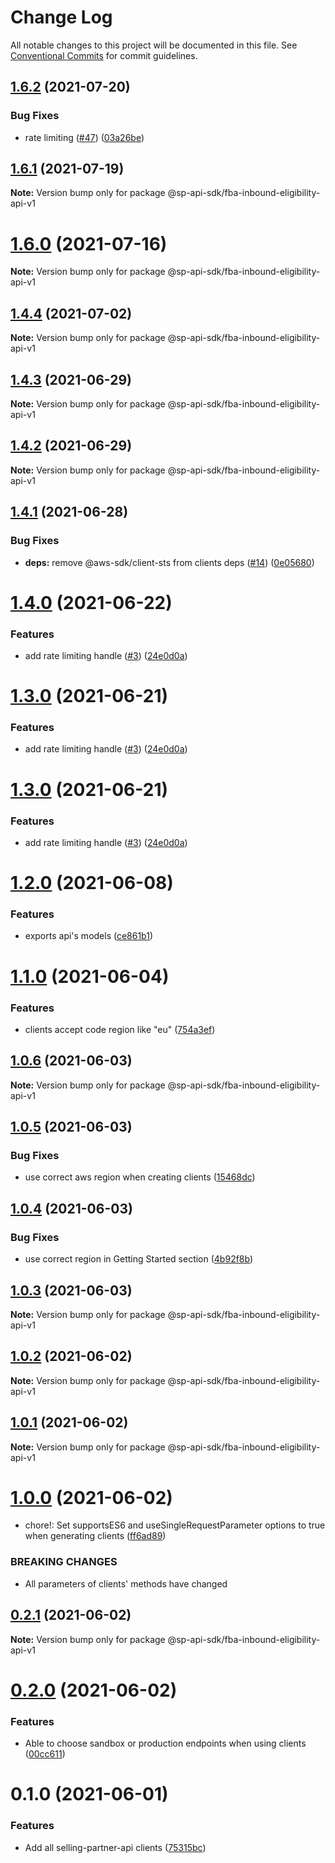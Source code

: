 # Change Log

All notable changes to this project will be documented in this file.
See [Conventional Commits](https://conventionalcommits.org) for commit guidelines.

## [1.6.2](https://github.com/bizon/selling-partner-api-sdk/compare/@sp-api-sdk/fba-inbound-eligibility-api-v1@1.6.1...@sp-api-sdk/fba-inbound-eligibility-api-v1@1.6.2) (2021-07-20)


### Bug Fixes

* rate limiting ([#47](https://github.com/bizon/selling-partner-api-sdk/issues/47)) ([03a26be](https://github.com/bizon/selling-partner-api-sdk/commit/03a26be41e7812f1d616927421541c67a774bf23))





## [1.6.1](https://github.com/bizon/selling-partner-api-sdk/compare/@sp-api-sdk/fba-inbound-eligibility-api-v1@1.6.0...@sp-api-sdk/fba-inbound-eligibility-api-v1@1.6.1) (2021-07-19)

**Note:** Version bump only for package @sp-api-sdk/fba-inbound-eligibility-api-v1





# [1.6.0](https://github.com/bizon/selling-partner-api-sdk/compare/@sp-api-sdk/fba-inbound-eligibility-api-v1@1.4.4...@sp-api-sdk/fba-inbound-eligibility-api-v1@1.6.0) (2021-07-16)

**Note:** Version bump only for package @sp-api-sdk/fba-inbound-eligibility-api-v1





## [1.4.4](https://github.com/bizon/selling-partner-api-sdk/compare/@sp-api-sdk/fba-inbound-eligibility-api-v1@1.4.3...@sp-api-sdk/fba-inbound-eligibility-api-v1@1.4.4) (2021-07-02)

**Note:** Version bump only for package @sp-api-sdk/fba-inbound-eligibility-api-v1





## [1.4.3](https://github.com/bizon/selling-partner-api-sdk/compare/@sp-api-sdk/fba-inbound-eligibility-api-v1@1.4.2...@sp-api-sdk/fba-inbound-eligibility-api-v1@1.4.3) (2021-06-29)

**Note:** Version bump only for package @sp-api-sdk/fba-inbound-eligibility-api-v1





## [1.4.2](https://github.com/bizon/selling-partner-api-sdk/compare/@sp-api-sdk/fba-inbound-eligibility-api-v1@1.4.1...@sp-api-sdk/fba-inbound-eligibility-api-v1@1.4.2) (2021-06-29)

**Note:** Version bump only for package @sp-api-sdk/fba-inbound-eligibility-api-v1





## [1.4.1](https://github.com/bizon/selling-partner-api-sdk/compare/@sp-api-sdk/fba-inbound-eligibility-api-v1@1.4.0...@sp-api-sdk/fba-inbound-eligibility-api-v1@1.4.1) (2021-06-28)


### Bug Fixes

* **deps:** remove @aws-sdk/client-sts from clients deps ([#14](https://github.com/bizon/selling-partner-api-sdk/issues/14)) ([0e05680](https://github.com/bizon/selling-partner-api-sdk/commit/0e056808c6df8aef4059aafc57c8797f717cce49))





# [1.4.0](https://github.com/bizon/selling-partner-api-sdk/compare/@sp-api-sdk/fba-inbound-eligibility-api-v1@1.2.0...@sp-api-sdk/fba-inbound-eligibility-api-v1@1.4.0) (2021-06-22)


### Features

* add rate limiting handle ([#3](https://github.com/bizon/selling-partner-api-sdk/issues/3)) ([24e0d0a](https://github.com/bizon/selling-partner-api-sdk/commit/24e0d0a7e7795b2ed72a7ed7163e52e469630f08))





# [1.3.0](https://github.com/bizon/selling-partner-api-sdk/compare/@sp-api-sdk/fba-inbound-eligibility-api-v1@1.2.0...@sp-api-sdk/fba-inbound-eligibility-api-v1@1.3.0) (2021-06-21)


### Features

* add rate limiting handle ([#3](https://github.com/bizon/selling-partner-api-sdk/issues/3)) ([24e0d0a](https://github.com/bizon/selling-partner-api-sdk/commit/24e0d0a7e7795b2ed72a7ed7163e52e469630f08))





# [1.3.0](https://github.com/bizon/selling-partner-api-sdk/compare/@sp-api-sdk/fba-inbound-eligibility-api-v1@1.2.0...@sp-api-sdk/fba-inbound-eligibility-api-v1@1.3.0) (2021-06-21)


### Features

* add rate limiting handle ([#3](https://github.com/bizon/selling-partner-api-sdk/issues/3)) ([24e0d0a](https://github.com/bizon/selling-partner-api-sdk/commit/24e0d0a7e7795b2ed72a7ed7163e52e469630f08))





# [1.2.0](https://github.com/bizon/selling-partner-api-sdk/compare/@sp-api-sdk/fba-inbound-eligibility-api-v1@1.1.0...@sp-api-sdk/fba-inbound-eligibility-api-v1@1.2.0) (2021-06-08)


### Features

* exports api's models ([ce861b1](https://github.com/bizon/selling-partner-api-sdk/commit/ce861b1eca84b257978a2755d8fbaa5a8b821ad2))





# [1.1.0](https://github.com/bizon/selling-partner-api-sdk/compare/@sp-api-sdk/fba-inbound-eligibility-api-v1@1.0.6...@sp-api-sdk/fba-inbound-eligibility-api-v1@1.1.0) (2021-06-04)


### Features

* clients accept code region like "eu" ([754a3ef](https://github.com/bizon/selling-partner-api-sdk/commit/754a3ef3e344a3df4d16fd64c365c2971b9f007a))





## [1.0.6](https://github.com/bizon/selling-partner-api-sdk/compare/@sp-api-sdk/fba-inbound-eligibility-api-v1@1.0.5...@sp-api-sdk/fba-inbound-eligibility-api-v1@1.0.6) (2021-06-03)

**Note:** Version bump only for package @sp-api-sdk/fba-inbound-eligibility-api-v1





## [1.0.5](https://github.com/bizon/selling-partner-api-sdk/compare/@sp-api-sdk/fba-inbound-eligibility-api-v1@1.0.4...@sp-api-sdk/fba-inbound-eligibility-api-v1@1.0.5) (2021-06-03)


### Bug Fixes

* use correct aws region when creating clients ([15468dc](https://github.com/bizon/selling-partner-api-sdk/commit/15468dc1fa7bf1a85bd69ebc2f3764ce7fc6a9b8))





## [1.0.4](https://github.com/bizon/selling-partner-api-sdk/compare/@sp-api-sdk/fba-inbound-eligibility-api-v1@1.0.3...@sp-api-sdk/fba-inbound-eligibility-api-v1@1.0.4) (2021-06-03)


### Bug Fixes

* use correct region in Getting Started section ([4b92f8b](https://github.com/bizon/selling-partner-api-sdk/commit/4b92f8b85a69b7aab18f3562a87aba0b40f5913c))





## [1.0.3](https://github.com/bizon/selling-partner-api-sdk/compare/@sp-api-sdk/fba-inbound-eligibility-api-v1@1.0.2...@sp-api-sdk/fba-inbound-eligibility-api-v1@1.0.3) (2021-06-03)

**Note:** Version bump only for package @sp-api-sdk/fba-inbound-eligibility-api-v1





## [1.0.2](https://github.com/bizon/selling-partner-api-sdk/compare/@sp-api-sdk/fba-inbound-eligibility-api-v1@1.0.1...@sp-api-sdk/fba-inbound-eligibility-api-v1@1.0.2) (2021-06-02)

**Note:** Version bump only for package @sp-api-sdk/fba-inbound-eligibility-api-v1





## [1.0.1](https://github.com/bizon/selling-partner-api-sdk/compare/@sp-api-sdk/fba-inbound-eligibility-api-v1@1.0.0...@sp-api-sdk/fba-inbound-eligibility-api-v1@1.0.1) (2021-06-02)

**Note:** Version bump only for package @sp-api-sdk/fba-inbound-eligibility-api-v1





# [1.0.0](https://github.com/bizon/selling-partner-api-sdk/compare/@sp-api-sdk/fba-inbound-eligibility-api-v1@0.2.1...@sp-api-sdk/fba-inbound-eligibility-api-v1@1.0.0) (2021-06-02)


* chore!: Set supportsES6 and useSingleRequestParameter options to true when generating clients ([ff6ad89](https://github.com/bizon/selling-partner-api-sdk/commit/ff6ad89b496dec81f0ce775a50f25615022fcfb2))


### BREAKING CHANGES

* All parameters of clients' methods have changed





## [0.2.1](https://github.com/bizon/selling-partner-api-sdk/compare/@sp-api-sdk/fba-inbound-eligibility-api-v1@0.2.0...@sp-api-sdk/fba-inbound-eligibility-api-v1@0.2.1) (2021-06-02)

**Note:** Version bump only for package @sp-api-sdk/fba-inbound-eligibility-api-v1





# [0.2.0](https://github.com/bizon/selling-partner-api-sdk/compare/@sp-api-sdk/fba-inbound-eligibility-api-v1@0.1.0...@sp-api-sdk/fba-inbound-eligibility-api-v1@0.2.0) (2021-06-02)


### Features

* Able to choose sandbox or production endpoints when using clients ([00cc611](https://github.com/bizon/selling-partner-api-sdk/commit/00cc611bcaa6153606c8d918ad6946947d6a50de))





# 0.1.0 (2021-06-01)


### Features

* Add all selling-partner-api clients ([75315bc](https://github.com/bizon/selling-partner-api-sdk/commit/75315bc7681537a7803bf658e69b6bf7d4b6bbe2))
